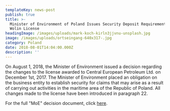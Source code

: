 ```yaml
---
templateKey: news-post
publish: true
title: >-
  Minister of Environment of Poland Issues Security Deposit Requirement for
  Wolin License
headingImage: /images/uploads/mark-koch-kirln3jjvnu-unsplash.jpg
image: /images/uploads/ortseingang-640x317-.jpg
category: Poland
date: 2018-08-01T14:04:00.000Z
description: ''
---
```

On August 1, 2018, the Minister of Environment issued a decision regarding the changes to the license awarded to Central European Petroleum Ltd. on December 1st, 2017. The Minister of Environment placed an obligation on the business entity to establish security for claims that may arise as a result of carrying out activities in the maritime area of the Republic of Poland. All changes made to the license have been introduced in paragraph 22.

For the full "MoE" decision document, click [here](https://www.cepetro.com/images/uploads/MS_P22_ammendment_20180801.pdf).
